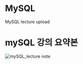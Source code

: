 # MySQL
 MySQL lecture upload

# mySQL 강의 요약본
![mySQL_lecture note](https://user-images.githubusercontent.com/55613547/179468919-71f85376-aad4-47ba-93c5-900a9c775e6b.jpg)
